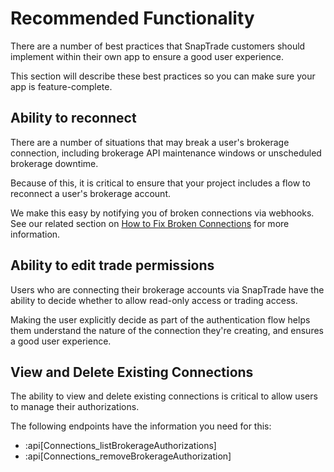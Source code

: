# Recommended Functionality

There are a number of best practices that SnapTrade customers should implement within their own app to ensure a good user experience.

This section will describe these best practices so you can make sure your app is feature-complete.

## Ability to reconnect

There are a number of situations that may break a user's brokerage connection, including brokerage API maintenance windows or unscheduled brokerage downtime.

Because of this, it is critical to ensure that your project includes a flow to reconnect a user's brokerage account.

We make this easy by notifying you of broken connections via webhooks. See our related section on [How to Fix Broken Connections](/docs/fix-broken-connections) for more information.

## Ability to edit trade permissions

Users who are connecting their brokerage accounts via SnapTrade have the ability to decide whether to allow read-only access or trading access.

Making the user explicitly decide as part of the authentication flow helps them understand the nature of the connection they're creating, and ensures a good user experience.

## View and Delete Existing Connections

The ability to view and delete existing connections is critical to allow users to manage their authorizations.

The following endpoints have the information you need for this:

- :api[Connections_listBrokerageAuthorizations]
- :api[Connections_removeBrokerageAuthorization]
